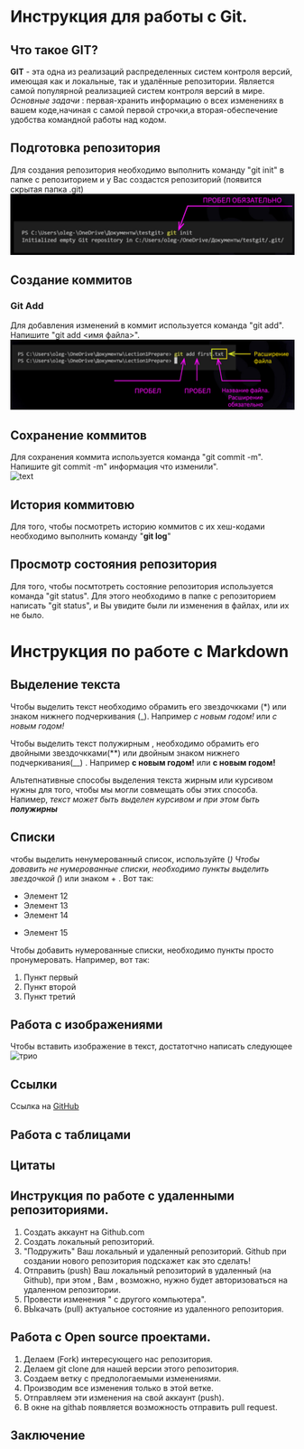 # Инструкция для работы с Git.

## Что такое GIT?

**GIT** - эта одна из реализаций распределенных систем контроля версий, имеющая как и локальные, так и удалённые репозитории. Является самой популярной реализацией систем контроля версий в мире.
 *Основные задачи* : первая-хранить информацию о всех изменениях в вашем коде,начиная с самой первой строчки,а вторая-обеспечение удобства командной работы над кодом.

## Подготовка репозитория

Для создания репозитория необходимо выполнить команду "git init" в папке с репозиторием и у Вас создастся репозиторий (появится скрытая папка .git)
![Alt text](image.png)

## Создание коммитов

### Git Add
Для добавления изменений в коммит используется команда "git add". Напишите "git add <имя файла>". 
![Alt text](image-1.png)

## Сохранение коммитов 
Для сохранения коммита используется команда "git commit -m". Напишите  git commit -m" информация что изменили".  
![text](commit.jpg)

## История коммитовю
Для того, чтобы посмотреть историю коммитов с их хеш-кодами необходимо выполнить команду "**git log**"

## Просмотр состояния репозитория
Для того, чтобы посмтотреть состояние репозитория используется команда "git status". Для этого необходимо в папке с репозиторием написать "git status", и Вы увидите были ли изменения в файлах, или их не было.


# Инструкция по работе с Markdown

## Выделение текста

Чтобы выделить текст необходимо обрамить его звездочкками (*) или знаком нижнего подчеркивания (_). Например *с новым годом!* или _с новым годом!_

Чтобы выделить текст полужирным , необходимо обрамить его двойными звездочкками(**) или двойным знаком нижнего подчеркивания(__) . Например **с новым годом!** или __с новым годом!__

Альтепнативные способы выделения текста жирным или курсивом нужны для того, чтобы мы могли совмещать обы этих способа. Напимер, _текст может быть выделен курсивом и при этом быть **полужирны**_

## Списки
чтобы выделить ненумерованный список, используйте (*)
Чтобы довавить не нумерованные списки, необходимо пункты выделить звездочкой (*) или знаком + . Вот так:
* Элемент 12
* Элемент 13
* Элемент 14 
+ Элемент 15

Чтобы добавить нумерованные списки, необходимо пункты просто пронумеровать. Например, вот так:
1. Пункт первый
2. Пункт второй
3. Пункт третий

## Работа с изображениями

Чтобы вставить изображение в текст, достатотчно написать следующее ![трио](трио.jpg)

## Ссылки

Ссылка на [GitHub](https://github.com/)

## Работа с таблицами

## Цитаты

## Инструкция по работе с удаленными репозиториями.

1. Создать аккаунт на Github.com
2. Создать локальный репозиторий.
3. "Подружить" Ваш локальный и удаленный репозиторий. Github при создании нового репозитория подскажет как это сделать!
4. Отправить (push) Ваш локальный репозиторий в удаленный (на Github), при этом , Вам , возможно, нужно будет авторизоваться на удаленном репозитории.
5. Провести изменения " с другого компьютера".
6. ВЫкачать (pull) актуальное состояние из удаленного репозитория.

## Работа с Open source проектами.
1. Делаем (Fork) интересующего нас репозитория.
2. Делаем git clone для нашей версии этого репозитория.
3. Создаем ветку с предпологаемыми изменениями.
4. Производим все изменения только в этой ветке.
5. Отправляем эти изменения на свой аккаунт (push).
6. В окне на githab появляется возможность отправить pull request.



## Заключение